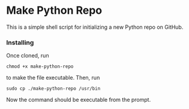 # Make Python Repo

This is a simple shell script for initializing a new Python repo on GitHub.

### Installing

Once cloned, run

`chmod +x make-python-repo`

to make the file executable.  Then, run

`sudo cp ./make-python-repo /usr/bin`

Now the command should be executable from the prompt.
